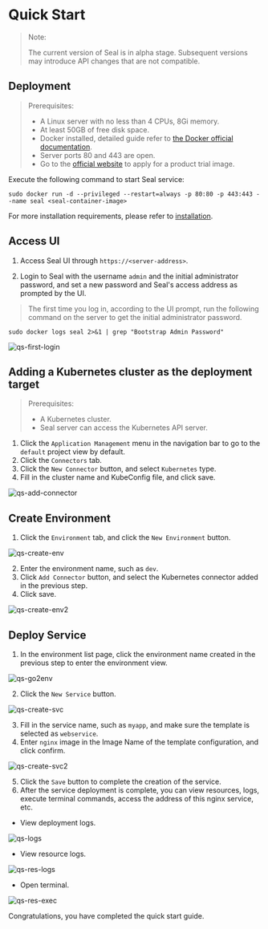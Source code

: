 # Quick Start

> Note:
> 
> The current version of Seal is in alpha stage. Subsequent versions may introduce API changes that are not compatible.

## Deployment

> Prerequisites:
> - A Linux server with no less than 4 CPUs, 8Gi memory.
> - At least 50GB of free disk space.
> - Docker installed, detailed guide refer to [the Docker official documentation](https://docs.docker.com/).
> - Server ports 80 and 443 are open.
> - Go to the [official website](https://seal.io/trial.html) to apply for a product trial image.

Execute the following command to start Seal service:

```shell
sudo docker run -d --privileged --restart=always -p 80:80 -p 443:443 --name seal <seal-container-image>
```

For more installation requirements, please refer to [installation](/deploy/standalone).

## Access UI

1. Access Seal UI through `https://<server-address>`.

2. Login to Seal with the username `admin` and the initial administrator password, and set a new password and Seal's access address as prompted by the UI.

> The first time you log in, according to the UI prompt, run the following command on the server to get the initial administrator password.

```shell
sudo docker logs seal 2>&1 | grep "Bootstrap Admin Password"
```

![qs-first-login](/img/v0.3.0/quickstart/qs-first-login-en.png)

## Adding a Kubernetes cluster as the deployment target

> Prerequisites:
> - A Kubernetes cluster.
> - Seal server can access the Kubernetes API server.

1. Click the `Application Management` menu in the navigation bar to go to the `default` project view by default.
2. Click the `Connectors` tab.
3. Click the `New Connector` button, and select `Kubernetes` type.
4. Fill in the cluster name and KubeConfig file, and click save.

![qs-add-connector](/img/v0.3.0/quickstart/qs-add-connector-en.png)

## Create Environment
1. Click the `Environment` tab, and click the `New Environment` button.

![qs-create-env](/img/v0.3.0/quickstart/qs-create-env-en.png)

2. Enter the environment name, such as `dev`.
3. Click `Add Connector` button, and select the Kubernetes connector added in the previous step.
4. Click save.

![qs-create-env2](/img/v0.3.0/quickstart/qs-create-env2-en.png)

## Deploy Service

1. In the environment list page, click the environment name created in the previous step to enter the environment view.

![qs-go2env](/img/v0.3.0/quickstart/qs-go2env-en.png)

2. Click the `New Service` button.

![qs-create-svc](/img/v0.3.0/quickstart/qs-create-svc-en.png)

3. Fill in the service name, such as `myapp`, and make sure the template is selected as `webservice`.
4. Enter `nginx` image in the Image Name of the template configuration, and click confirm.

![qs-create-svc2](/img/v0.3.0/quickstart/qs-create-svc2-en.png)

5. Click the `Save` button to complete the creation of the service.
6. After the service deployment is complete, you can view resources, logs, execute terminal commands, access the address of this nginx service, etc.
- View deployment logs.

![qs-logs](/img/v0.3.0/quickstart/qs-logs-en.png)

- View resource logs.

![qs-res-logs](/img/v0.3.0/quickstart/qs-res-logs-en.png)

- Open terminal.

![qs-res-exec](/img/v0.3.0/quickstart/qs-res-exec-en.png)

Congratulations, you have completed the quick start guide.